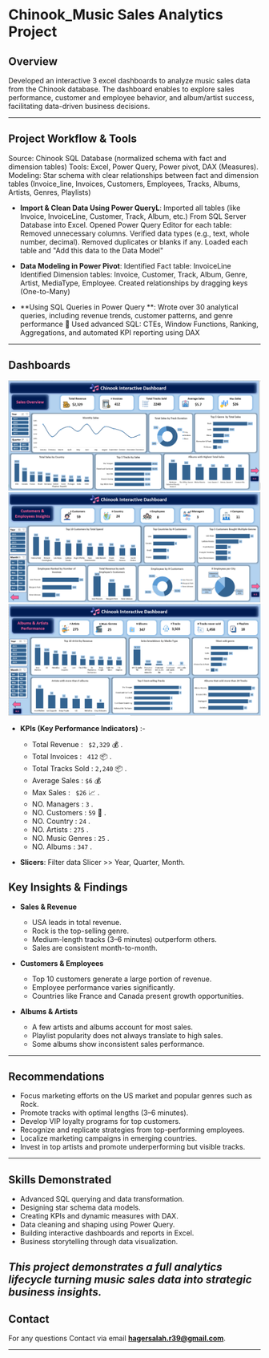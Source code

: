 # Chinook_Music Sales Analytics Project

## Overview
Developed an interactive 3 excel dashboards to analyze music sales data from the Chinook database. The dashboard enables to explore sales performance, customer and employee behavior, and album/artist success, facilitating data-driven business decisions.


---

## Project Workflow & Tools

Source: Chinook SQL Database (normalized schema with fact and dimension tables)
Tools: Excel, Power Query, Power pivot, DAX (Measures).
Modeling: Star schema with clear relationships between fact and dimension tables (Invoice_line, Invoices, Customers, Employees, Tracks, Albums, Artists, Genres, Playlists)

- **Import & Clean Data Using Power QueryL**:
Imported all tables (like Invoice, InvoiceLine, Customer, Track, Album, etc.) From SQL Server Database into Excel.
Opened Power Query Editor for each table:
Removed unnecessary columns.
Verified data types (e.g., text, whole number, decimal).
Removed duplicates or blanks if any.
Loaded each table and "Add this data to the Data Model"

- **Data Modeling in Power Pivot**: 
Identified Fact table: InvoiceLine
Identified Dimension tables: Invoice, Customer, Track, Album, Genre, Artist, MediaType, Employee.
Created relationships by dragging keys (One-to-Many)

- **Using SQL Queries in Power Query **: Wrote over 30 analytical queries, including revenue trends, customer patterns, and genre performance
🧠 Used advanced SQL: CTEs, Window Functions, Ranking, Aggregations, and automated KPI reporting using DAX 
---
## Dashboards

![Dashboard Screenshot](https://github.com/HagerSalahRamadan/Chinook_Music-Sales-Analytics-Project/blob/main/1.Sales%20Overview.PNG)
![Dashboard Screenshot](https://github.com/HagerSalahRamadan/Chinook_Music-Sales-Analytics-Project/blob/main/2.Customers%20%26%20Employees%20Insights.PNG)
![Dashboard Screenshot](https://github.com/HagerSalahRamadan/Chinook_Music-Sales-Analytics-Project/blob/main/3.Albums%20%26%20Artists%20Performance.PNG)

- **KPIs (Key Performance Indicators)** :-

   - Total Revenue : ` $2,329` 💰 . 
   - Total Invoices : ` 412` 📦  .
   - Total Tracks Sold : ` 2,240 ` 📦  .
   - Average Sales : `$6` 💰 
   - Max Sales : ` $26` 📈 . 
   - NO. Managers : `3`  . 
   - NO. Customers : ` 59 ` 👥 . 
  - NO. Country : `24` . 
   - NO. Artists : `275`  .
   - NO. Music Genres : `25`  .
   - NO. Albums : `347`  .

   
- **Slicers**: Filter data Slicer >> Year, Quarter, Month.

## Key Insights & Findings

- **Sales & Revenue**
  - USA leads in total revenue.
  - Rock is the top-selling genre.
  - Medium-length tracks (3–6 minutes) outperform others.
  - Sales are consistent month-to-month.

- **Customers & Employees**
  - Top 10 customers generate a large portion of revenue.
  - Employee performance varies significantly.
  - Countries like France and Canada present growth opportunities.

- **Albums & Artists**
  - A few artists and albums account for most sales.
  - Playlist popularity does not always translate to high sales.
  - Some albums show inconsistent sales performance.

---

## Recommendations

- Focus marketing efforts on the US market and popular genres such as Rock.
- Promote tracks with optimal lengths (3–6 minutes).
- Develop VIP loyalty programs for top customers.
- Recognize and replicate strategies from top-performing employees.
- Localize marketing campaigns in emerging countries.
- Invest in top artists and promote underperforming but visible tracks.
---

## Skills Demonstrated

- Advanced SQL querying and data transformation.
- Designing star schema data models.
- Creating KPIs and dynamic measures with DAX.
- Data cleaning and shaping using Power Query.
- Building interactive dashboards and reports in Excel.
- Business storytelling through data visualization.

*This project demonstrates a full analytics lifecycle turning music sales data into strategic business insights.*
---

## Contact
For any questions Contact via email **hagersalah.r39@gmail.com**.



---


